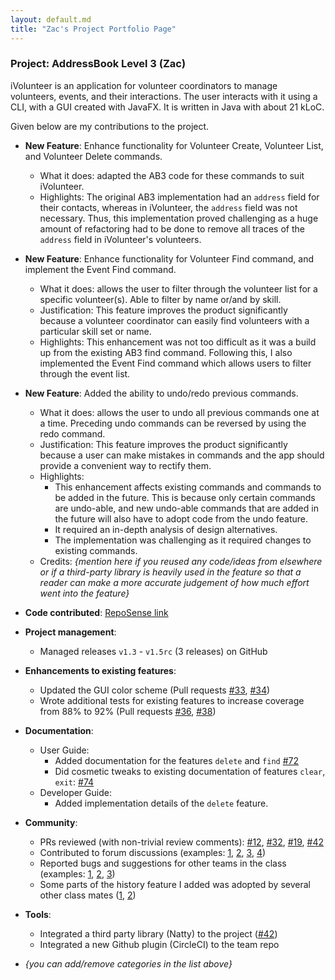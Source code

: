 ```yaml
---
layout: default.md
title: "Zac's Project Portfolio Page"
---
```


### Project: AddressBook Level 3 (Zac)

iVolunteer is an application for volunteer coordinators to manage volunteers, events, and their interactions. The user interacts with it using a CLI, with a GUI created with JavaFX. It is written in Java with about 21 kLoC.

Given below are my contributions to the project.

* **New Feature**: Enhance functionality for Volunteer Create, Volunteer List, and Volunteer Delete commands.
  * What it does: adapted the AB3 code for these commands to suit iVolunteer.
  * Highlights: The original AB3 implementation had an `address` field for their contacts, whereas in iVolunteer, the `address` field was not necessary. Thus, this implementation proved challenging as a huge amount of refactoring had to be done to remove all traces of the `address` field in iVolunteer's volunteers. 

* **New Feature**: Enhance functionality for Volunteer Find command, and implement the Event Find command.
  * What it does: allows the user to filter through the volunteer list for a specific volunteer(s). Able to filter by name or/and by skill.
  * Justification: This feature improves the product significantly because a volunteer coordinator can easily find volunteers with a particular skill set or name.
  * Highlights: This enhancement was not too difficult as it was a build up from the existing AB3 find command. Following this, I also implemented the Event Find command which allows users to filter through the event list.

* **New Feature**: Added the ability to undo/redo previous commands.
    * What it does: allows the user to undo all previous commands one at a time. Preceding undo commands can be reversed by using the redo command.
    * Justification: This feature improves the product significantly because a user can make mistakes in commands and the app should provide a convenient way to rectify them.
    * Highlights: 
      * This enhancement affects existing commands and commands to be added in the future. This is because only certain commands are undo-able, and new undo-able commands that are added in the future will also have to adopt code from the undo feature.
      * It required an in-depth analysis of design alternatives.
      * The implementation was challenging as it required changes to existing commands.
    * Credits: *{mention here if you reused any code/ideas from elsewhere or if a third-party library is heavily used in the feature so that a reader can make a more accurate judgement of how much effort went into the feature}*


* **Code contributed**: [RepoSense link](https://nus-cs2103-ay2324s1.github.io/tp-dashboard/?search=zacwong&sort=groupTitle&sortWithin=title&timeframe=commit&mergegroup=&groupSelect=groupByRepos&breakdown=true&checkedFileTypes=docs~functional-code~test-code&since=2023-09-22&tabOpen=true&tabType=authorship&tabAuthor=zacwong2151&tabRepo=AY2324S1-CS2103T-T14-4%2Ftp%5Bmaster%5D&authorshipIsMergeGroup=false&authorshipFileTypes=docs~functional-code~test-code&authorshipIsBinaryFileTypeChecked=false&authorshipIsIgnoredFilesChecked=false)

* **Project management**:
    * Managed releases `v1.3` - `v1.5rc` (3 releases) on GitHub

* **Enhancements to existing features**:
    * Updated the GUI color scheme (Pull requests [\#33](), [\#34]())
    * Wrote additional tests for existing features to increase coverage from 88% to 92% (Pull requests [\#36](), [\#38]())

* **Documentation**:
    * User Guide:
        * Added documentation for the features `delete` and `find` [\#72]()
        * Did cosmetic tweaks to existing documentation of features `clear`, `exit`: [\#74]()
    * Developer Guide:
        * Added implementation details of the `delete` feature.

* **Community**:
    * PRs reviewed (with non-trivial review comments): [\#12](), [\#32](), [\#19](), [\#42]()
    * Contributed to forum discussions (examples: [1](), [2](), [3](), [4]())
    * Reported bugs and suggestions for other teams in the class (examples: [1](), [2](), [3]())
    * Some parts of the history feature I added was adopted by several other class mates ([1](), [2]())

* **Tools**:
    * Integrated a third party library (Natty) to the project ([\#42]())
    * Integrated a new Github plugin (CircleCI) to the team repo

* _{you can add/remove categories in the list above}_
